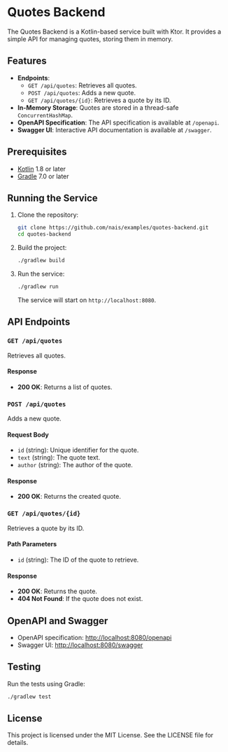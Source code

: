# Quotes Backend

The Quotes Backend is a Kotlin-based service built with Ktor. It provides a simple API for managing quotes, storing them in memory.

## Features

- **Endpoints**:
  - `GET /api/quotes`: Retrieves all quotes.
  - `POST /api/quotes`: Adds a new quote.
  - `GET /api/quotes/{id}`: Retrieves a quote by its ID.
- **In-Memory Storage**: Quotes are stored in a thread-safe `ConcurrentHashMap`.
- **OpenAPI Specification**: The API specification is available at `/openapi`.
- **Swagger UI**: Interactive API documentation is available at `/swagger`.

## Prerequisites

- [Kotlin](https://kotlinlang.org/) 1.8 or later
- [Gradle](https://gradle.org/) 7.0 or later

## Running the Service

1. Clone the repository:

   ```bash
   git clone https://github.com/nais/examples/quotes-backend.git
   cd quotes-backend
   ```

2. Build the project:

   ```bash
   ./gradlew build
   ```

3. Run the service:

   ```bash
   ./gradlew run
   ```

   The service will start on `http://localhost:8080`.

## API Endpoints

### `GET /api/quotes`

Retrieves all quotes.

#### Response

- **200 OK**: Returns a list of quotes.

### `POST /api/quotes`

Adds a new quote.

#### Request Body

- `id` (string): Unique identifier for the quote.
- `text` (string): The quote text.
- `author` (string): The author of the quote.

#### Response

- **200 OK**: Returns the created quote.

### `GET /api/quotes/{id}`

Retrieves a quote by its ID.

#### Path Parameters

- `id` (string): The ID of the quote to retrieve.

#### Response

- **200 OK**: Returns the quote.
- **404 Not Found**: If the quote does not exist.

## OpenAPI and Swagger

- OpenAPI specification: [http://localhost:8080/openapi](http://localhost:8080/openapi)
- Swagger UI: [http://localhost:8080/swagger](http://localhost:8080/swagger)

## Testing

Run the tests using Gradle:

```bash
./gradlew test
```

## License

This project is licensed under the MIT License. See the LICENSE file for details.
